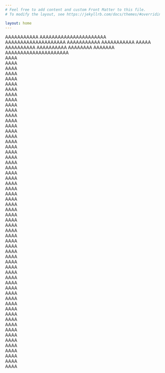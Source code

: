```yaml
---
# Feel free to add content and custom Front Matter to this file.
# To modify the layout, see https://jekyllrb.com/docs/themes/#overriding-theme-defaults

layout: home
---
```

AAAAAAAAAAA AAAAAAAAAAAAAAAAAAAAAA AAAAAAAAAAAAAAAAAAAA AAAAAAAAAAA AAAAAAAAAAA AAAAA AAAAAAAAAA AAAAAAAAAA AAAAAAAA AAAAAAA AAAAAAAAAAAAAAAAAAAAA <br>
AAAA <br>
AAAA <br>
AAAA <br>
AAAA <br>
AAAA <br>
AAAA <br>
AAAA <br>
AAAA <br>
AAAA <br>
AAAA <br>
AAAA <br>
AAAA <br>
AAAA <br>
AAAA <br>
AAAA <br>
AAAA <br>
AAAA <br>
AAAA <br>
AAAA <br>
AAAA <br>
AAAA <br>
AAAA <br>
AAAA <br>
AAAA <br>
AAAA <br>
AAAA <br>
AAAA <br>
AAAA <br>
AAAA <br>
AAAA <br>
AAAA <br>
AAAA <br>
AAAA <br>
AAAA <br>
AAAA <br>
AAAA <br>
AAAA <br>
AAAA <br>
AAAA <br>
AAAA <br>
AAAA <br>
AAAA <br>
AAAA <br>
AAAA <br>
AAAA <br>
AAAA <br>
AAAA <br>
AAAA <br>
AAAA <br>
AAAA <br>
AAAA <br>
AAAA <br>
AAAA <br>
AAAA <br>
AAAA <br>
AAAA <br>
AAAA <br>
AAAA <br>
AAAA <br>
AAAA <br>
